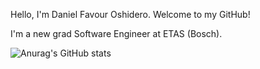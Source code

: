 Hello, I'm Daniel Favour Oshidero. Welcome to my GitHub!

I'm a new grad Software Engineer at ETAS (Bosch).


![Anurag's GitHub stats](https://github-readme-stats.vercel.app/api?username=dfoshidero\&rank_icon=github)
